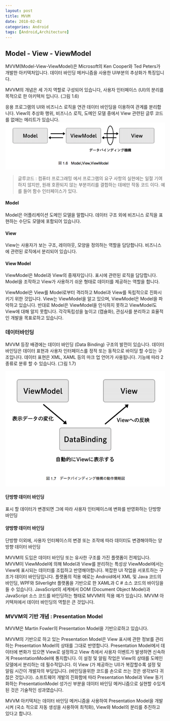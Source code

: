 ```yaml
---
layout: post
title: MVVM
date: 2018-02-02
categories: Android
tags: [Android,Architecture]
---
```


## Model - View - ViewModel

MVVM(Model-View-ViewModel)은 Microsoft의 Ken Cooper와 Ted Peters가 개발한 아키텍처입니다.
데이터 바인딩 메커니즘을 사용한 UI부분의 추상화가 특징입니다.

MVVM의 개념은 세 가지 역할로 구성되어 있습니다, 사용자 인터페이스 (UI)의 분리를 목적으로 한 아키텍처 입니다. (그림 1.6)

응용 프로그램의 UI와 비즈니스 로직을 연관 데이터 바인딩을 이용하여 관계를 분리합니다. 
View의 추상화 행위, 비즈니스 로직, 도메인 모델 중에서 View 관련된 글루 코드를 없애는 메리트가 있습니다.
![그림_1.6](/assets/img/architecture-pattern/image_1.6.png)

> 글루코드 : 컴퓨터 프로그래밍 에서 프로그램의 요구 사항의 실현에는 일절 기여하지 않지만, 원래 호환되지 않는 부분끼리를 결합하는 데에만 작동 코드 이다. 예를 들어 함수 인터페이스가 있다.



#### Model

Model은 어플리케이션 도메인 모델을 말합니다. 데이터 구조 외에 비즈니스 로직을 표현하는 수단도 모델에 포함되어 있습니다.

#### View

View는 사용자가 보는 구조, 레이아웃, 모양을 정의하는 역할을 담당합니다. 비즈니스에 관련된 로직에서 분리되어 있습니다.

#### View Model

ViewModel은 Model과 View의 중재자입니다. 표시에 관련된 로직을 담당합니다.
Model을 조작하고 View가 사용하기 쉬운 형태로 데이터를 제공하는 역할을 합니다.



ViewModel은 View를 Model로부터 격리하고 Model과 View를 독립적으로 진화시키기 위한 것입니다. 
View는 ViewModel을 알고 있으며, ViewModel은 Model을 파악하고 있습니다. 
반대로 Model은 ViewModel을 인식하지 못하고 ViewModel도 View에 대해 알지 못합니다. 
각각독립성을 높이고 (캡슐화), 관심사를 분리하고 효율적인 개발을 목표로하고 있습니다.



### 데이터바인딩

MVVM 등장 배경에는 데이터 바인딩 (Data Binding) 구조의 발전이 있습니다.
데이터 바인딩은 데이터 표현과 사용자 인터페이스를 정적 또는 동적으로 바이딩 할 수있는 구조입니다.
데이터 표현은 XML, XAML 등의 마크 업 언어가 사용됩니다. 기능에 따라 2 종류로 분류 할 수 있습니다. (그림 1.7)

![그림_1.7](/assets/img/architecture-pattern/image_1.7.png)



#### 단방향 데이터 바인딩

표시 할 데이터가 변경되면 그에 따라 사용자 인터페이스에 변화를 반영화하는 단방향 바인딩



#### 양방향 데이터 바인딩

단방향 이외에, 사용자 인터페이스의 변경 또는 조작에 따라 데이터도 변경해야하는 양방향 데이터 바인딩



MVVM의 도입은 데이터 바인딩 또는 유사한 구조를 가진 플랫폼이 전제입니다. 
MVVM이 ViewModel에 의해 Model과 View를 분리하는 특성상 
ViewModel에서는 View에 표시되는 데이터를 조립하고 반영해야합니다.
복잡한 UI 작업을 서포트하는 구조가 데이터 바인딩입니다.
플랫폼의 적용 예로는 Android에서 XML 및 Java 코드의 바인딩, WPF와 Silverlight 플랫폼을 기반으로 한 XAML과 C # 소스 코드의 바이딩을 들 수 있습니다. JavaScript의 세계에서 DOM (Document Object Model)과 JavaScript 소스 코드를 바인딩하는 형태로 MVVM의 적용 예가 있습니다.
MVVM 아키텍처에서 데이터 바인딩의 역할은 큰 것입니다.



### MVVM의 기반 개념 : Presentation Model

MVVM은 Martin Fowler의 Presentation Model을 기반으로하고 있습니다.

MVVM의 기반으로 하고 있는 Presentation Model은 View 표시에 관한 정보를 관리하는
Presentation Model의 상태를 그대로 반영합니다. 
Presentation Model에서 데이터에 변화가 있으면 View로 설정하고 View 측에서 사용자 이벤트가 발생하면 신속하게 PresentationModel에 통지합니다.
이 설정 및 알림 작업은 View의 상태를 도메인 모델에서 분리하는 데 필수적입니다.
이 View (가 제공하는 UI)가 복잡할수록 설정 및 알림 시간이 개발자의 부담입니다.
(바인딩을위한 코드를 손으로 쓰는 것은 생각보다 귀찮은 것입니다).
소프트웨어 개발의 진화함에 따라 Presentation Model과 View 동기화하는 PresentationModel 성가신 부분을 데이터 바인딩 메커니즘으로 실현할 수있게 된 것은 기술적인 성과였습니다.

MVVM 아키텍처는 데이터 바인딩 메커니즘을 사용하여 Presentation Model을 개발시켜 (국소 적으로 자동 생성을 사용하여 최적화), View와 Model의 분리를 추진하고 있다고 합니다.

